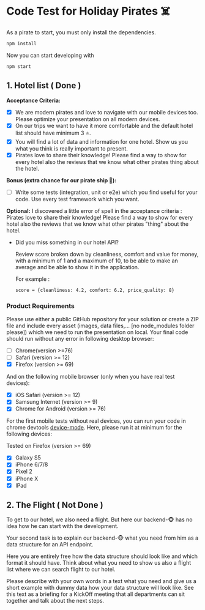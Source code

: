 # Code Test for Holiday Pirates ☠️

As a pirate to start, you must only install the dependencies.

```bash
npm install
```

Now you can start developing with

```bash
npm start
```

## 1. Hotel list ( Done )

**Acceptance Criteria:**

- [x] We are modern pirates and love to navigate with our mobile devices too. Please optimize your presentation on all modern devices.
- [x] On our trips we want to have it more comfortable and the default hotel list should have minimum 3 ⭐.
- [x] You will find a lot of data and information for one hotel. Show us you what you think is really important to present.
- [x] Pirates love to share their knowledge! Please find a way to show for every hotel also the reviews that we know what other pirates thing about the hotel.

**Bonus (extra chance for our pirate ship 🔑):**

- [ ] Write some tests (integration, unit or e2e) which you find useful for your code. Use every test framework which you want.

**Optional:**
I discovered a little error of spell in the acceptance criteria : Pirates love to share their knowledge! Please find a way to show for every hotel also the reviews that we know what other pirates "thing" about the hotel.

- Did you miss something in our hotel API?

  Review score broken down by cleanliness, comfort and value for money, with a minimum of 1 and a maximum of 10, to be able to make an average and be able to show it in the application.
  
  For example :

  ```bash
  score = {cleanliness: 4.2, comfort: 6.2, price_quality: 8}
  ```

### Product Requirements

Please use either a public GitHub repository for your solution or create a ZIP file and include every asset (images, data files,... [no node_modules folder please]) which we need to run the presentation on local. Your final code should run without any error in following desktop browser:

- [ ] Chrome(version >=76)
- [ ] Safari (version >= 12)
- [X] Firefox (version >= 69)

And on the following mobile browser (only when you have real test devices):

- [X] iOS Safari (version >= 12)
- [X] Samsung Internet (version >= 9)
- [X] Chrome for Android (version >= 76)

For the first mobile tests without real devices, you can run your code in chrome devtools [device-mode](https://developers.google.com/web/tools/chrome-devtools/device-mode). Here, please run it at minimum for the following devices:

Tested on Firefox (version >= 69)
- [X] Galaxy S5
- [X] iPhone 6/7/8
- [X] Pixel 2
- [X] iPhone X
- [X] IPad

## 2. The Flight ( Not Done )

To get to our hotel, we also need a flight. But here our backend-🐵 has no idea how he can start with the development.

Your second task is to explain our backend-🐵 what you need from him as a data structure for an API endpoint.

Here you are entirely free how the data structure should look like and which format it should have. Think about what you need to show us also a flight list where we can search flight to our hotel.

Please describe with your own words in a text what you need and give us a short example with dummy data how your data structure will look like. See this text as a briefing for a KickOff meeting that all departments can sit together and talk about the next steps.
